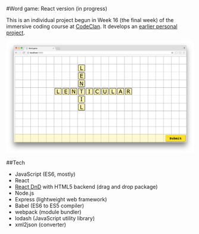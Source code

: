 #Word game: React version (in progress)

This is an individual project begun in Week 16 (the final week) of the immersive coding course at [CodeClan](https://codeclan.com/). It develops an [earlier personal project](https://github.com/katemanson/word_game). 

![screenshot](https://github.com/katemanson/word_game_react/raw/master/img/screenshot.png)

##Tech

* JavaScript (ES6, mostly)
* React
* [React DnD](https://react-dnd.github.io/react-dnd/) with HTML5 backend (drag and drop package)
* Node.js
* Express (lightweight web framework)
* Babel (ES6 to ES5 compiler)
* webpack (module bundler)
* lodash (JavaScript utility library)
* xml2json (converter)
